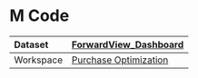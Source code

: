 



# M Code

|Dataset|[ForwardView_Dashboard](./../ForwardView_Dashboard.md)|
| :--- | :--- |
|Workspace|[Purchase Optimization](../../Workspaces/Purchase-Optimization.md)|
